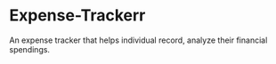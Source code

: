 # Expense-Trackerr
An expense tracker that helps individual record, analyze their financial spendings.
